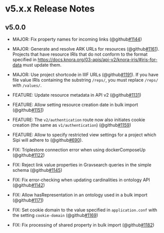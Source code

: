 # v5.x.x Release Notes


## v5.0.0

- MAJOR: Fix property names for incoming links (@github[#1144](#1144))
- MAJOR: Generate and resolve ARK URLs for resources (@github[#1161](#1161)). Projects
  that have resource IRIs that do not conform to the format specified in
  https://docs.knora.org/03-apis/api-v2/knora-iris/#iris-for-data
  must update them.
- MAJOR: Use project shortcode in IIIF URLs (@github[#1191](#1191)). If you have file value IRIs containing the substring `/reps/`, you must replace `/reps/` with `/values/`.

- FEATURE: Update resource metadata in API v2 (@github[#1131](#1131))
- FEATURE: Allow setting resource creation date in bulk import (@github[#1151](#1151))
- FEATURE: The `v2/authentication` route now also initiates cookie creation (the same as `v1/authentication`) (@github[#1159](#1159))
- FEATURE: Allow to specify restricted view settings for a project which Sipi will adhere to (@github[#690](#690)).

- FIX: Triplestore connection error when using dockerComposeUp (@github[#1122](#1122))
- FIX: Reject link value properties in Gravsearch queries in the simple schema (@github[#1145](#1145))
- FIX: Fix error-checking when updating cardinalities in ontology API (@github[#1142](#1142))
- FIX: Allow hasRepresentation in an ontology used in a bulk import (@github[#1171](#1171))
- FIX: Set cookie domain to the value specified in `application.conf` with the setting `cookie-domain` (@github[#1169](#1169))
- FIX: Fix processing of shared property in bulk import (@github[#1182](#1182))

